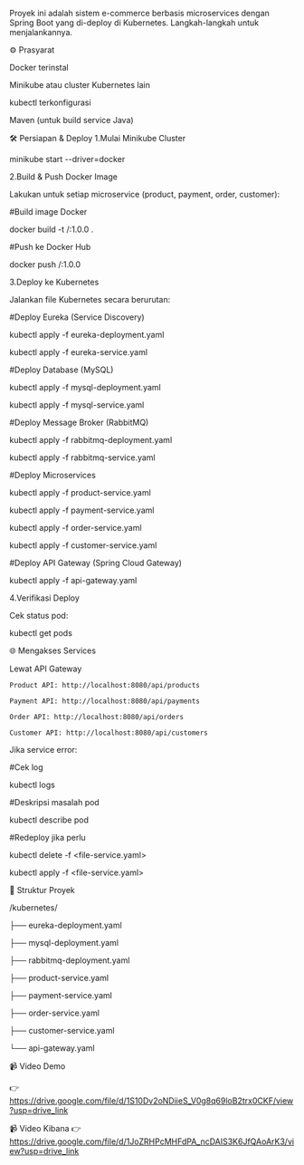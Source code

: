 Proyek ini adalah sistem e-commerce berbasis microservices dengan Spring Boot yang di-deploy di Kubernetes. Langkah-langkah untuk menjalankannya.  

⚙️ Prasyarat  

   Docker terinstal
   
   Minikube atau cluster Kubernetes lain
   
   kubectl terkonfigurasi
   
   Maven (untuk build service Java)  

🛠️ Persiapan & Deploy
1.Mulai Minikube Cluster

   minikube start --driver=docker
   
2.Build & Push Docker Image
   
   Lakukan untuk setiap microservice (product, payment, order, customer):

#Build image Docker

  docker build -t <username-dockerhub>/<nama-service>:1.0.0 .  

#Push ke Docker Hub

  docker push <username-dockerhub>/<nama-service>:1.0.0  

3.Deploy ke Kubernetes
   
   Jalankan file Kubernetes secara berurutan:  

#Deploy Eureka (Service Discovery)

  kubectl apply -f eureka-deployment.yaml
  
  kubectl apply -f eureka-service.yaml  

#Deploy Database (MySQL)

  kubectl apply -f mysql-deployment.yaml
  
  kubectl apply -f mysql-service.yaml  

#Deploy Message Broker (RabbitMQ)

  kubectl apply -f rabbitmq-deployment.yaml
  
  kubectl apply -f rabbitmq-service.yaml  

#Deploy Microservices

  kubectl apply -f product-service.yaml
  
  kubectl apply -f payment-service.yaml
  
  kubectl apply -f order-service.yaml
  
  kubectl apply -f customer-service.yaml  

#Deploy API Gateway (Spring Cloud Gateway)

  kubectl apply -f api-gateway.yaml  

4.Verifikasi Deploy
   
  Cek status pod:
  
  kubectl get pods  

🌐 Mengakses Services

   Lewat API Gateway
   
    Product API: http://localhost:8080/api/products
    
    Payment API: http://localhost:8080/api/payments
    
    Order API: http://localhost:8080/api/orders
    
    Customer API: http://localhost:8080/api/customers  

Jika service error:

#Cek log

kubectl logs <nama-pod>  

#Deskripsi masalah pod

kubectl describe pod <nama-pod>  

#Redeploy jika perlu

kubectl delete -f <file-service.yaml>

kubectl apply -f <file-service.yaml>  


📂 Struktur Proyek  

/kubernetes/

  ├── eureka-deployment.yaml
  
  ├── mysql-deployment.yaml
  
  ├── rabbitmq-deployment.yaml
  
  ├── product-service.yaml
  
  ├── payment-service.yaml
  
  ├── order-service.yaml
  
  ├── customer-service.yaml
  
  └── api-gateway.yaml   


  📹 Video Demo  
  
👉 https://drive.google.com/file/d/1S10Dv2oNDiieS_V0g8q69loB2trx0CKF/view?usp=drive_link  

   📹 Video Kibana
👉 https://drive.google.com/file/d/1JoZRHPcMHFdPA_ncDAIS3K6JfQAoArK3/view?usp=drive_link
   

